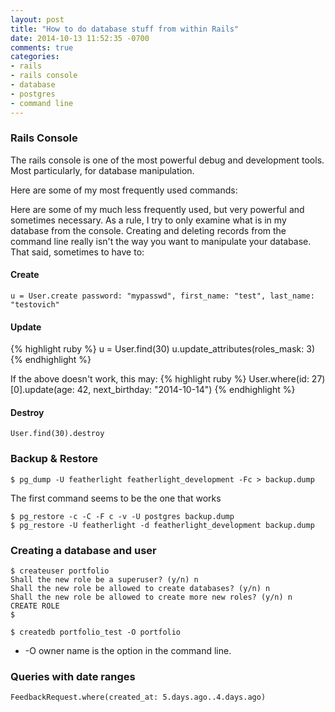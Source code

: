 ```yaml
---
layout: post
title: "How to do database stuff from within Rails"
date: 2014-10-13 11:52:35 -0700
comments: true
categories:
- rails
- rails console
- database
- postgres
- command line
---
```

### Rails Console
The rails console is one of the most powerful debug and development tools.  Most particularly, for database manipulation.

Here are some of my most frequently used commands:

Here are some of my much less frequently used, but very powerful and sometimes necessary.  As a rule, I try to only examine what is in my database from the console.  Creating and deleting records from the command line really isn't the way you want to manipulate your database.  That said, sometimes to have to:

#### Create

```
u = User.create password: "mypasswd", first_name: "test", last_name: "testovich"
```

#### Update

{% highlight ruby %}
u = User.find(30)
u.update_attributes(roles_mask: 3)
{% endhighlight %}

If the above doesn't work, this may:
{% highlight ruby %}
User.where(id: 27)[0].update(age: 42, next_birthday: "2014-10-14")
{% endhighlight %}

#### Destroy

```
User.find(30).destroy
```


### Backup & Restore

```
$ pg_dump -U featherlight featherlight_development -Fc > backup.dump
```

The first command seems to be the one that works
```
$ pg_restore -c -C -F c -v -U postgres backup.dump
$ pg_restore -U featherlight -d featherlight_development backup.dump
```


### Creating a database and user

```
$ createuser portfolio
Shall the new role be a superuser? (y/n) n
Shall the new role be allowed to create databases? (y/n) n
Shall the new role be allowed to create more new roles? (y/n) n
CREATE ROLE
$
```

```
$ createdb portfolio_test -O portfolio
```

* -O owner name is the option in the command line.


### Queries with date ranges

```
FeedbackRequest.where(created_at: 5.days.ago..4.days.ago)
```
